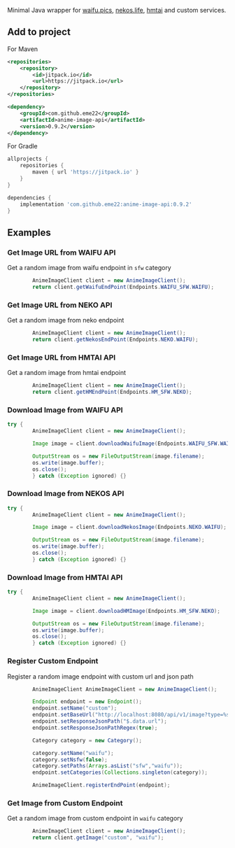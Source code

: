 
Minimal Java wrapper for [waifu.pics](https://waifu.pics), [nekos.life](https://nekos.life), [hmtai](https://hmtai.hatsunia.cfd) and custom services.

## Add to project  
For Maven  
```xml  
<repositories>  
    <repository>  
        <id>jitpack.io</id>  
        <url>https://jitpack.io</url>  
    </repository>  
</repositories>  
```  
```xml  
<dependency>  
    <groupId>com.github.eme22</groupId>  
    <artifactId>anime-image-api</artifactId>  
    <version>0.9.2</version>  
</dependency>  
```  
  
For Gradle  
```groovy  
allprojects {
    repositories {  
        maven { url 'https://jitpack.io' }  
    }
}
```  
```groovy  
dependencies {  
    implementation 'com.github.eme22:anime-image-api:0.9.2'  
}  
```  
## Examples

### Get Image URL from WAIFU API
Get a random image from waifu endpoint in `sfw` category

```Java  
        AnimeImageClient client = new AnimeImageClient();
        return client.getWaifuEndPoint(Endpoints.WAIFU_SFW.WAIFU);
```

### Get Image URL from NEKO API
Get a random image from neko endpoint
```Java  
        AnimeImageClient client = new AnimeImageClient();
        return client.getNekosEndPoint(Endpoints.NEKO.WAIFU);
```

### Get Image URL from HMTAI API
Get a random image from hmtai endpoint
```Java  
        AnimeImageClient client = new AnimeImageClient();
        return client.getHMEndPoint(Endpoints.HM_SFW.NEKO);
```
### Download Image from WAIFU API
```Java
try {
        AnimeImageClient client = new AnimeImageClient();

        Image image = client.downloadWaifuImage(Endpoints.WAIFU_SFW.WAIFU);

        OutputStream os = new FileOutputStream(image.filename);
        os.write(image.buffer);
        os.close();
        } catch (Exception ignored) {}
```

### Download Image from NEKOS API
```Java
try {
        AnimeImageClient client = new AnimeImageClient();

        Image image = client.downloadNekosImage(Endpoints.NEKO.WAIFU);

        OutputStream os = new FileOutputStream(image.filename);
        os.write(image.buffer);
        os.close();
        } catch (Exception ignored) {}
```
### Download Image from HMTAI API
```Java
try {
        AnimeImageClient client = new AnimeImageClient();

        Image image = client.downloadHMImage(Endpoints.HM_SFW.NEKO);

        OutputStream os = new FileOutputStream(image.filename);
        os.write(image.buffer);
        os.close();
        } catch (Exception ignored) {}
```

### Register Custom Endpoint
Register a random image endpoint with custom url and json path

```Java
        AnimeImageClient AnimeImageClient = new AnimeImageClient();

        Endpoint endpoint = new Endpoint();
        endpoint.setName("custom");
        endpoint.setBaseUrl("http://localhost:8080/api/v1/image?type=%s&category=%s");
        endpoint.setResponseJsonPath("$.data.url");
        endpoint.setResponseJsonPathRegex(true);

        Category category = new Category();

        category.setName("waifu");
        category.setNsfw(false);
        category.setPaths(Arrays.asList("sfw","waifu"));
        endpoint.setCategories(Collections.singleton(category));

        AnimeImageClient.registerEndPoint(endpoint);
```

### Get Image from Custom Endpoint
Get a random image from custom endpoint in `waifu` category

```Java
        AnimeImageClient client = new AnimeImageClient();
        return client.getImage("custom", "waifu");
```
